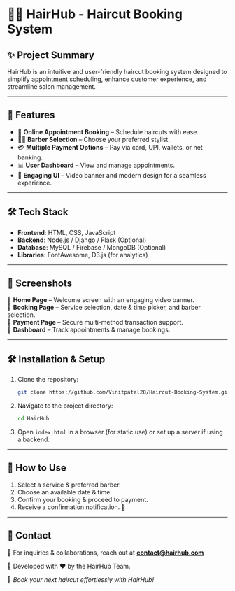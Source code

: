 # 💇‍♂️ HairHub - Haircut Booking System

## ✨ Project Summary
HairHub is an intuitive and user-friendly haircut booking system designed to simplify appointment scheduling, enhance customer experience, and streamline salon management.

---

## 🚀 Features
- 📅 **Online Appointment Booking** – Schedule haircuts with ease.
- 👨‍🔧 **Barber Selection** – Choose your preferred stylist.
- 💳 **Multiple Payment Options** – Pay via card, UPI, wallets, or net banking.
- 📊 **User Dashboard** – View and manage appointments.
- 🎥 **Engaging UI** – Video banner and modern design for a seamless experience.

---

## 🛠️ Tech Stack
- **Frontend**: HTML, CSS, JavaScript
- **Backend**: Node.js / Django / Flask (Optional)
- **Database**: MySQL / Firebase / MongoDB (Optional)
- **Libraries**: FontAwesome, D3.js (for analytics)

---

## 📸 Screenshots
🔹 **Home Page** – Welcome screen with an engaging video banner.  
🔹 **Booking Page** – Service selection, date & time picker, and barber selection.  
🔹 **Payment Page** – Secure multi-method transaction support.  
🔹 **Dashboard** – Track appointments & manage bookings.  

---

## 🛠️ Installation & Setup
1. Clone the repository:
   ```sh
   git clone https://github.com/Vinitpatel28/Haircut-Booking-System.git
   ```
2. Navigate to the project directory:
   ```sh
   cd HairHub
   ```
3. Open `index.html` in a browser (for static use) or set up a server if using a backend.

---

## 🎯 How to Use
1. Select a service & preferred barber.  
2. Choose an available date & time.  
3. Confirm your booking & proceed to payment.  
4. Receive a confirmation notification. 🎉  

---

## 📩 Contact
📧 For inquiries & collaborations, reach out at **contact@hairhub.com**

📌 Developed with ❤️ by the HairHub Team.

🌟 _Book your next haircut effortlessly with HairHub!_

